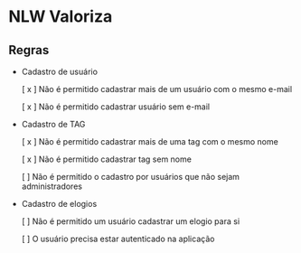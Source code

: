 # NLW Valoriza


## Regras

- Cadastro de usuário
  
  [ x ] Não é permitido cadastrar mais de um usuário com o mesmo e-mail

  [ x ] Não é permitido cadastrar usuário sem e-mail



- Cadastro de TAG
  
  [ x ] Não é permitido cadastrar mais de uma tag com o mesmo nome

  [ x ] Não é permitido cadastrar tag sem nome

  [ ] Não é permitido o cadastro por usuários que não sejam administradores



- Cadastro de elogios
  
  [ ] Não é permitido um usuário cadastrar um elogio para si

  [ ] O usuário precisa estar autenticado na aplicação

